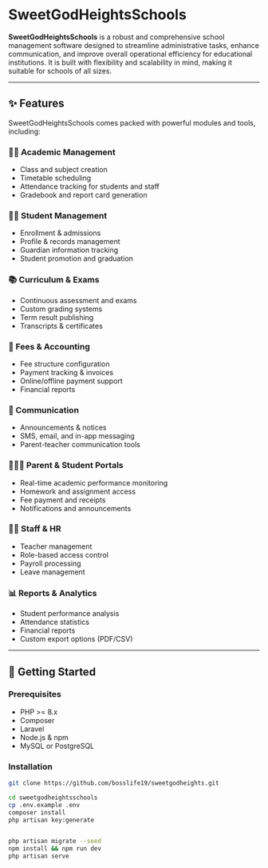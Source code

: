 # SweetGodHeightsSchools

**SweetGodHeightsSchools** is a robust and comprehensive school management software designed to streamline administrative tasks, enhance communication, and improve overall operational efficiency for educational institutions. It is built with flexibility and scalability in mind, making it suitable for schools of all sizes.

---

## ✨ Features

SweetGodHeightsSchools comes packed with powerful modules and tools, including:

### 🧑‍🏫 Academic Management
- Class and subject creation
- Timetable scheduling
- Attendance tracking for students and staff
- Gradebook and report card generation

### 🧑‍🎓 Student Management
- Enrollment & admissions
- Profile & records management
- Guardian information tracking
- Student promotion and graduation

### 📚 Curriculum & Exams
- Continuous assessment and exams
- Custom grading systems
- Term result publishing
- Transcripts & certificates

### 💸 Fees & Accounting
- Fee structure configuration
- Payment tracking & invoices
- Online/offline payment support
- Financial reports

### 📣 Communication
- Announcements & notices
- SMS, email, and in-app messaging
- Parent-teacher communication tools

### 👨‍👩‍👧 Parent & Student Portals
- Real-time academic performance monitoring
- Homework and assignment access
- Fee payment and receipts
- Notifications and announcements

### 👨‍🏫 Staff & HR
- Teacher management
- Role-based access control
- Payroll processing
- Leave management

### 📊 Reports & Analytics
- Student performance analysis
- Attendance statistics
- Financial reports
- Custom export options (PDF/CSV)

---

## 🚀 Getting Started

### Prerequisites

- PHP >= 8.x
- Composer
- Laravel
- Node.js & npm
- MySQL or PostgreSQL

### Installation

```bash
git clone https://github.com/bosslife19/sweetgodheights.git

cd sweetgodheightsschools
cp .env.example .env
composer install
php artisan key:generate


php artisan migrate --seed
npm install && npm run dev
php artisan serve
